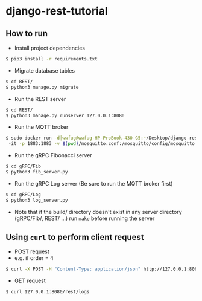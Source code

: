 # django-rest-tutorial

## How to run
- Install project dependencies
```bash
$ pip3 install -r requirements.txt
```
- Migrate database tables
```bash
$ cd REST/
$ python3 manage.py migrate
```
- Run the REST server
```bash
$ cd REST/
$ python3 manage.py runserver 127.0.0.1:8080
```
- Run the MQTT broker 
```bash
$ sudo docker run -d│wwfug@wwfug-HP-ProBook-430-G5:~/Desktop/django-rest-tutorial/REST$ ls     
 -it -p 1883:1883 -v $(pwd)/mosquitto.conf:/mosquitto/config/mosquitto.conf eclipse-mosquitto                         
```
- Run the gRPC Fibonacci server
```bash
$ cd gRPC/Fib
$ python3 fib_server.py 
```
- Run the gRPC Log server (Be sure to run the MQTT broker first)
```bash
$ cd gRPC/Log
$ python3 log_server.py 
```

- Note that if the build/ directory doesn't exist in any server directory (gRPC/Fib/, REST/ ...)
  run ```make``` before running the server


## Using `curl` to perform client request
- POST request
- e.g. if order = 4
```bash
$ curl -X POST -H "Content-Type: application/json" http://127.0.0.1:8080/rest/fibonacci/ -d "{\"order\":\"4\"}"
```

- GET request
```
$ curl 127.0.0.1:8080/rest/logs
```

